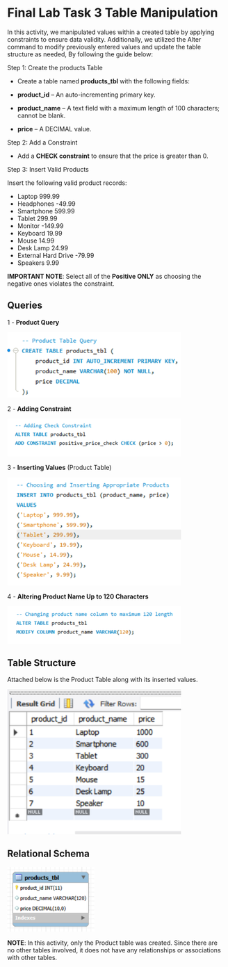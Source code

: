 # Final Lab Task 3 Table Manipulation

In this activity, we manipulated values within a created table by applying constraints to ensure data validity. Additionally, we utilized the Alter command to modify previously entered values and update the table structure as needed, By following the guide below:  

Step 1: Create the products Table

- Create a table named **products_tbl** with the following fields:

- **product_id** – An auto-incrementing primary key.

- **product_name** – A text field with a maximum length of 100 characters; cannot be blank.

- **price** – A DECIMAL value.

 Step 2: Add a Constraint
 
- Add a **CHECK constraint** to ensure that the price is greater than 0.

Step 3: Insert Valid Products

Insert the following valid product records:

- Laptop 	999.99
- Headphones -49.99
- Smartphone 	599.99
- Tablet 	299.99
- Monitor	-149.99
- Keyboard 	19.99
- Mouse	14.99
- Desk Lamp	24.99
- External Hard Drive	-79.99
- Speakers	9.99

**IMPORTANT NOTE**: Select all of the **Positive ONLY** as choosing the negative ones violates the constraint.

## Queries

1 - **Product Query** <br>

<img src="Images/Product-Table.png" alt="Alt Text" Width="400">

2 - **Adding Constraint** <br>

<img src="Images/Constraint.png" alt="Alt Text" Width="400">

3 - **Inserting Values** (Product Table) <br>

<img src="Images/Values.png" alt="Alt Text" Width="400">

4 - **Altering Product Name Up to 120 Characters** <br>

<img src="Images/Alter.png" alt="Alt Text" Width="400">

## Table Structure

Attached below is the Product Table along with its inserted values.

<img src="Images/Product-TBL.png" alt="Alt Text" Width="400">

## Relational Schema

<img src="Images/ER.png" alt="Alt Text" Width="200">

**NOTE**: In this activity, only the Product table was created. Since there are no other tables involved, it does not have any relationships or associations with other tables.
